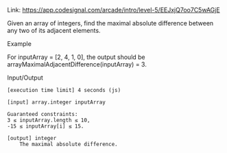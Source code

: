 Link: https://app.codesignal.com/arcade/intro/level-5/EEJxjQ7oo7C5wAGjE

Given an array of integers, find the maximal absolute difference between any two of its adjacent elements.

Example

For inputArray = [2, 4, 1, 0], the output should be
arrayMaximalAdjacentDifference(inputArray) = 3.

Input/Output

    [execution time limit] 4 seconds (js)

    [input] array.integer inputArray

    Guaranteed constraints:
    3 ≤ inputArray.length ≤ 10,
    -15 ≤ inputArray[i] ≤ 15.

    [output] integer
        The maximal absolute difference.
